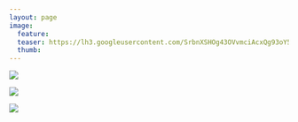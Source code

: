 ```yaml
---
layout: page
image:
  feature:
  teaser: https://lh3.googleusercontent.com/SrbnXSHOg43OVvmciAcxQg93oY5rQpMsqZK3ml9voJ1W0JoKxkxZto33B6cFzi7Z-q9PJ4xy5mL1fwTOeu3Xnv9mJgjeNVk3RT5aIJefLR9Ffr2W4As1AksuSFTENLq2D7HFh4TAn1jLLcwsU1TS2a12i6OVCP2Fv4hcmi603tAGYpUnigMIzF7DBx6mAcXuvZNyIlODEi_JvDny6qKGe_--C5g3-g4Yjcp02w2WlqvnEausQXfQDxsjk9F0QNa5nBewogQOuMFNSi0Ps6hI29MGXaSUACh66tJpKrRKMITZmq3JAse_UPuFrL2YSLkz2n0VTk4DO62rdKSgXLRTzOBtUKRS7rAcBZCjaSlqPQ89CBE5qlxggurip9g_CbSKsw2b_3xvoa7tpoiNfoNNK5jfZTChe5HrGkptekSp8bCYrv5VrUcCZLYHBvLWnjVLGZYM_5oPhPwSFS_ddxbNs_JkZrFxb4iwiZmN5xEF4s6lel9283xx_A5xwkc0qlzpIQsYJIdqYPvC3PY6gN_6W7JLMYq37ox-VZhq6RbYDF4=w245
  thumb:
---
```


[![](https://lh3.googleusercontent.com/Kpzhit4VpD_mPkA4xuICUBdbrpKgTYlMrm-HR2Dx6SaLI-62Q3g7pgIbt08285KPr5RH0TB4Zc1UUXgR0hKw-OIdJ90FBal1JKdOWgT0BVtxZs7zCL8LTywCirx7_jZWfgrZ97ELAZgGvv0liC0RTRsiVNWkvVwhUsXOU2P74rk6ZNn_dNS_zJpLUc1m54Y0VWVh-lvo3DplNgfR8aM40oB6i3FGXtXR1n_gTZukRlHY496E1O2l0MnAlIG7IcgbajC4EB7BZqaFoly-GhRf7rvMs2nC81UMy-enpb8jrEo970FWzH8ytdf6CywWfcHiuByNMmFp7FadVvkbCmFgBp8-WI4C2_RwvejoqDnjUWuaQthvtwZ0EPVrGv9-sp5ywwoPyhVzSIzWmWuKOBf6A1Rsw1IiggEsEW_nv3ibVm7TddBWTiMMGWVIiIzVIdawxNDrarNy1ZnapsC2iOm5HaIkZQMolBMV2_f90lCnNYEtcc1vz7ArsLVzPbnjRsSRBPm66L7H3PmvLOiLjA6qDQw7p5ChSkbtJoOjJr-FtcA=w800)](https://lh3.googleusercontent.com/Kpzhit4VpD_mPkA4xuICUBdbrpKgTYlMrm-HR2Dx6SaLI-62Q3g7pgIbt08285KPr5RH0TB4Zc1UUXgR0hKw-OIdJ90FBal1JKdOWgT0BVtxZs7zCL8LTywCirx7_jZWfgrZ97ELAZgGvv0liC0RTRsiVNWkvVwhUsXOU2P74rk6ZNn_dNS_zJpLUc1m54Y0VWVh-lvo3DplNgfR8aM40oB6i3FGXtXR1n_gTZukRlHY496E1O2l0MnAlIG7IcgbajC4EB7BZqaFoly-GhRf7rvMs2nC81UMy-enpb8jrEo970FWzH8ytdf6CywWfcHiuByNMmFp7FadVvkbCmFgBp8-WI4C2_RwvejoqDnjUWuaQthvtwZ0EPVrGv9-sp5ywwoPyhVzSIzWmWuKOBf6A1Rsw1IiggEsEW_nv3ibVm7TddBWTiMMGWVIiIzVIdawxNDrarNy1ZnapsC2iOm5HaIkZQMolBMV2_f90lCnNYEtcc1vz7ArsLVzPbnjRsSRBPm66L7H3PmvLOiLjA6qDQw7p5ChSkbtJoOjJr-FtcA=s0)

[![](https://lh3.googleusercontent.com/0Vg7y3d7FQloQuyz0pskRsXV0TDNNgT9OLuXyWKPoZgc30a3KVCceJTmiPz3ZkYLJfcRpFT5Y01nEvOpDJz9NQIyydZ8cbT6PnL35xQqLyGpj36hvxb65tK0nnSjibVE2EHE4yLtckO9OCG32_wCav-E4-Ka9RKKNFDz4kWi9r8u1asVJMitAkUeApLKKVTXKyG3JWVLZhp8gYRD6NcSGJVmdtCSLCaPNyVTEBHR2kf7zzYBybYC9Gk73LqPtDM5rlMTtiFHIxV9xmmwNPS7IOQ6MnvgUNpeQOvD8-p_FgKaXqHYFAASjv86tZ98l8beX0fk-Ef8sk-_ey1SQNM9BYpBgNyczIMzzvIYhtBuMdBPHURzHlgYP__wFH_S9th5UyH0MLD2a3zgY1Yve9dVDXuRix_qf1BAr2fRt-VR-gX3YN_qeZDjfVsLgt4yD4psrZvW2yLbb9eoqk_Azqx1DyD4WDUm-HIYDJlVd0TASqlRQhMhLfMOBTWNwYCw65EqbPBhVIY9cEtguwPxWisJrRCth2I5GsaPYucxlzEvTkg=w800)](https://lh3.googleusercontent.com/0Vg7y3d7FQloQuyz0pskRsXV0TDNNgT9OLuXyWKPoZgc30a3KVCceJTmiPz3ZkYLJfcRpFT5Y01nEvOpDJz9NQIyydZ8cbT6PnL35xQqLyGpj36hvxb65tK0nnSjibVE2EHE4yLtckO9OCG32_wCav-E4-Ka9RKKNFDz4kWi9r8u1asVJMitAkUeApLKKVTXKyG3JWVLZhp8gYRD6NcSGJVmdtCSLCaPNyVTEBHR2kf7zzYBybYC9Gk73LqPtDM5rlMTtiFHIxV9xmmwNPS7IOQ6MnvgUNpeQOvD8-p_FgKaXqHYFAASjv86tZ98l8beX0fk-Ef8sk-_ey1SQNM9BYpBgNyczIMzzvIYhtBuMdBPHURzHlgYP__wFH_S9th5UyH0MLD2a3zgY1Yve9dVDXuRix_qf1BAr2fRt-VR-gX3YN_qeZDjfVsLgt4yD4psrZvW2yLbb9eoqk_Azqx1DyD4WDUm-HIYDJlVd0TASqlRQhMhLfMOBTWNwYCw65EqbPBhVIY9cEtguwPxWisJrRCth2I5GsaPYucxlzEvTkg=s0)

[![](https://lh3.googleusercontent.com/vis71Bo8L4wPq8nynE95qMO95thTcgRZQvIdpAZ646uTpH1L3fq-q0h_-fhPGG5K25supMTXW7LMt8FEcXWYyL0d4g_CuR1Ffy8-V2z7hSicmU-2NX1ZB9T_8DkrYMmgzLeqrvm6ww7k8TTfGqMuSxtwaBkqEAZAkfFZbOH1OTD9YkcFScE3gz-0vOB9ieIKlmLaWytUYBl9rPJAbemNZTkzX-7dX5-1RZoob97RFPICUyjdSv56lpT7puU9Tx1qRWEcDqgP-Hgc2T3Dt0XFoeEcowkYE1foLiQc0D7J2DKhZnku4bXbtVDiaPIKZUo7wRYB744cbpXSyDKbrV4Ndgxfl7qfEoYb7t68DhdPeIazf5wklFMSWVEjropkUI3TqRuho9GT5058SqTiLgRDhILD8KKGdodUouzcN2qoexNMCxGFqu0iDl_EPrTNhdmva0e-fHAt_XVkWVMVacdtO06m7ifkjhac9tXu7BVFfD3iSLYmTtmalcaLWHnShQAgREg2iW268aWzWsQbZ34PYj2WXz_xLJ65X0IReVz0b_Q=w800)](https://lh3.googleusercontent.com/vis71Bo8L4wPq8nynE95qMO95thTcgRZQvIdpAZ646uTpH1L3fq-q0h_-fhPGG5K25supMTXW7LMt8FEcXWYyL0d4g_CuR1Ffy8-V2z7hSicmU-2NX1ZB9T_8DkrYMmgzLeqrvm6ww7k8TTfGqMuSxtwaBkqEAZAkfFZbOH1OTD9YkcFScE3gz-0vOB9ieIKlmLaWytUYBl9rPJAbemNZTkzX-7dX5-1RZoob97RFPICUyjdSv56lpT7puU9Tx1qRWEcDqgP-Hgc2T3Dt0XFoeEcowkYE1foLiQc0D7J2DKhZnku4bXbtVDiaPIKZUo7wRYB744cbpXSyDKbrV4Ndgxfl7qfEoYb7t68DhdPeIazf5wklFMSWVEjropkUI3TqRuho9GT5058SqTiLgRDhILD8KKGdodUouzcN2qoexNMCxGFqu0iDl_EPrTNhdmva0e-fHAt_XVkWVMVacdtO06m7ifkjhac9tXu7BVFfD3iSLYmTtmalcaLWHnShQAgREg2iW268aWzWsQbZ34PYj2WXz_xLJ65X0IReVz0b_Q=s0)
